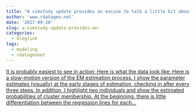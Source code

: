 ```yaml
---
title: "A simstudy update provides an excuse to talk a little bit about latent class regression and the EM algorithm"
author: 'www.rdatagen.net'
date: '2017-09-20'
slug: a-simstudy-update-provides-an-
categories:
  - bloglink
tags:
  - modeling
  - rdatagennet
---
```


[It is probably easiest to see in action: Here is what the data look like: Here is a slow-motion version of the EM estimation process. I show the parameter estimates (visually) at the early stages of estimation, checking in after every three steps. In addition, I highlight two individuals and show the estimated probabilities of cluster membership. At the beginning, there is little differentiation between the regression lines for each...<click to read more>](https://www.rdatagen.net/post/simstudy-update-provides-an-excuse-to-talk-a-little-bit-about-the-em-algorithm-and-latent-class/)

